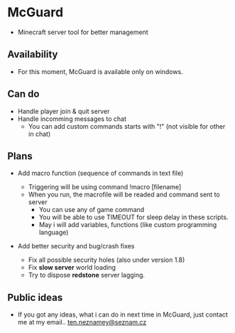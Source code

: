 # McGuard
- Minecraft server tool for better management

## Availability
- For this moment, McGuard is available only on windows.

## Can do
- Handle player join & quit server
- Handle incomming messages to chat
  - You can add custom commands starts with "!" (not visible for other in chat)

## Plans
- Add macro function (sequence of commands in text file)
   - Triggering will be using command !macro [filename]
   - When you run, the macrofile will be readed and command sent to server
     - You can use any of game command
     - You will be able to use TIMEOUT for sleep delay in these scripts.
     - May i will add variables, functions (like custom programming language)

- Add better security and bug/crash fixes
   - Fix all possible security holes (also under version 1.8)
   - Fix **slow server** world loading
   - Try to dispose **redstone** server lagging.


## Public ideas
- If you got any ideas, what i can do in next time in McGuard, just contact me at my email.. <u>ten.neznamey@seznam.cz</u>
